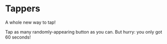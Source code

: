 # Tappers
A whole new way to tap!

Tap as many randomly-appearing button as you can. But hurry: you only got 60 seconds!
